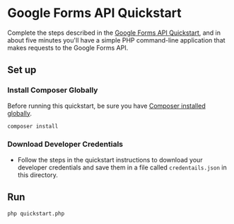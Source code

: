 # Google Forms API Quickstart

Complete the steps described in the [Google Forms API Quickstart](https://developers.google.com/forms/api/quickstart/php), and in about five minutes you'll have a simple PHP command-line application that makes requests to the Google Forms API.

## Set up

### Install Composer Globally

Before running this quickstart, be sure you have [Composer installed globally](https://getcomposer.org/doc/00-intro.md#globally).

```sh
composer install
```

### Download Developer Credentials

- Follow the steps in the quickstart instructions to download your developer
  credentials and save them in a file called `credentails.json` in this
  directory.

## Run

```sh
php quickstart.php
```
